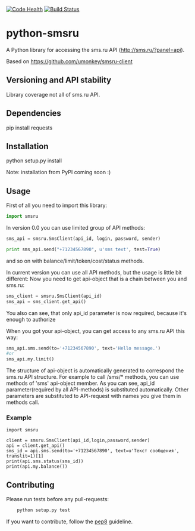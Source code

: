[![Code Health](https://landscape.io/github/gunlinux/python-smsru/master/landscape.svg?style=flat)](https://landscape.io/github/gunlinux/python-smsru/master)
[![Build Status](https://travis-ci.org/gunlinux/python-smsru.svg?branch=master)](https://travis-ci.org/gunlinux/python-smsru)

# python-smsru

A Python library for accessing the sms.ru API (http://sms.ru/?panel=api).

Based on https://github.com/umonkey/smsru-client

## Versioning and API stability

Library coverage not all of sms.ru API.

## Dependencies
pip install requests

## Installation
python setup.py install

Note: installation from PyPI coming soon :)

## Usage

First of all you need to import this library:
```python
import smsru
```

In version 0.0 you can use limited group of API methods:
```python
sms_api = smsru.SmsClient(api_id, login, password, sender)

print sms_api.send("+71234567890", u'sms text', test=True)
```
and so on with balance/limit/token/cost/status methods.

In current version you can use all API methods, but the usage is little bit different:
Now you need to get api-object that is a chain between you and sms.ru:
```python
sms_client = smsru.SmsClient(api_id)
sms_api = sms_client.get_api()
```
You also can see, that only api_id parameter is now required, because it's enough to authorize

When you got your api-object, you can get access to any sms.ru API this way:
```python
sms_api.sms.send(to='+71234567890', text='Hello message.')
#or
sms_api.my.limit()
```
The structure of api-object is automatically generated to correspond the sms.ru API structure.
For example to call /sms/\* methods, you can use methods of 'sms' api-object member.
As you can see, api_id parameter(required by all API-methods) is substituted automatically.
Other parameters are substituted to API-request with names you give them in methods call.

### Example

    import smsru

    client = smsru.SmsClient(api_id,login,password,sender)
    api = client.get_api()
    sms_id = api.sms.send(to='+71234567890', text=u'Текст сообщения', translit=1)[1]
    print(api.sms.status(sms_id))
    print(api.my.balance())

## Contributing

Please run tests before any pull-requests:
```bash
	python setup.py test
```

If you want to contribute, follow the [pep8](http://www.python.org/dev/peps/pep-0008/) guideline.


